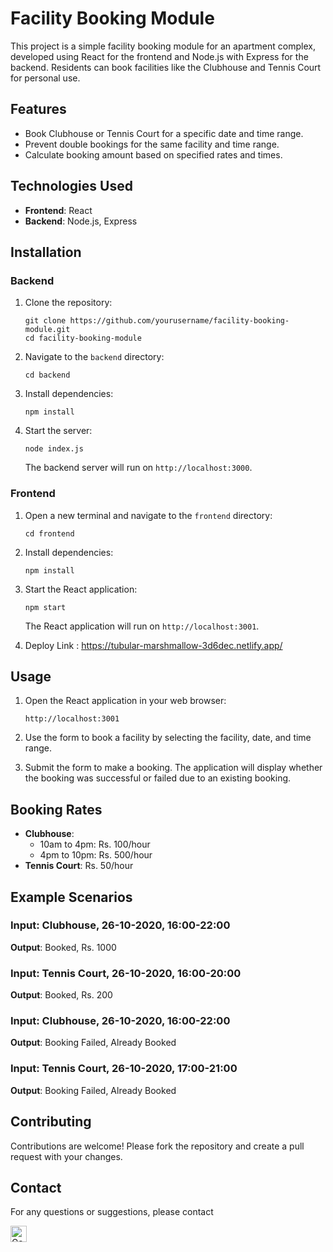 # Facility Booking Module

This project is a simple facility booking module for an apartment complex, developed using React for the frontend and Node.js with Express for the backend. Residents can book facilities like the Clubhouse and Tennis Court for personal use.

## Features

- Book Clubhouse or Tennis Court for a specific date and time range.
- Prevent double bookings for the same facility and time range.
- Calculate booking amount based on specified rates and times.

## Technologies Used

- **Frontend**: React
- **Backend**: Node.js, Express

## Installation

### Backend

1. Clone the repository:
   ```
   git clone https://github.com/yourusername/facility-booking-module.git
   cd facility-booking-module
   ```

2. Navigate to the `backend` directory:
   ```
   cd backend
   ```

3. Install dependencies:
   ```
   npm install
   ```

4. Start the server:
   ```
   node index.js
   ```

   The backend server will run on `http://localhost:3000`.

### Frontend

1. Open a new terminal and navigate to the `frontend` directory:
   ```
   cd frontend
   ```

2. Install dependencies:
   ```
   npm install
   ```

3. Start the React application:
   ```
   npm start
   ```

   The React application will run on `http://localhost:3001`.

4. Deploy Link : https://tubular-marshmallow-3d6dec.netlify.app/


## Usage

1. Open the React application in your web browser:
   ```
   http://localhost:3001
   ```

2. Use the form to book a facility by selecting the facility, date, and time range.

3. Submit the form to make a booking. The application will display whether the booking was successful or failed due to an existing booking.

## Booking Rates

- **Clubhouse**:
  - 10am to 4pm: Rs. 100/hour
  - 4pm to 10pm: Rs. 500/hour
- **Tennis Court**: Rs. 50/hour

## Example Scenarios

### Input: Clubhouse, 26-10-2020, 16:00-22:00
**Output**: Booked, Rs. 1000

### Input: Tennis Court, 26-10-2020, 16:00-20:00
**Output**: Booked, Rs. 200

### Input: Clubhouse, 26-10-2020, 16:00-22:00
**Output**: Booking Failed, Already Booked

### Input: Tennis Court, 26-10-2020, 17:00-21:00
**Output**: Booking Failed, Already Booked


## Contributing

Contributions are welcome! Please fork the repository and create a pull request with your changes.

## Contact

For any questions or suggestions, please contact 

 <a href="mailto:g4ur131@gmail.com">
    <img align="left" alt="GauriB | Gmail" width="26px" src="https://www.vectorlogo.zone/logos/gmail/gmail-icon.svg" />
  </a>



<!-- # Getting Started with Create React App

This project was bootstrapped with [Create React App](https://github.com/facebook/create-react-app).

## Available Scripts

In the project directory, you can run:

### `npm start`

Runs the app in the development mode.\
Open [http://localhost:3000](http://localhost:3000) to view it in your browser.

The page will reload when you make changes.\
You may also see any lint errors in the console.

### `npm test`

Launches the test runner in the interactive watch mode.\
See the section about [running tests](https://facebook.github.io/create-react-app/docs/running-tests) for more information.

### `npm run build`

Builds the app for production to the `build` folder.\
It correctly bundles React in production mode and optimizes the build for the best performance.

The build is minified and the filenames include the hashes.\
Your app is ready to be deployed!

See the section about [deployment](https://facebook.github.io/create-react-app/docs/deployment) for more information.

### `npm run eject`

**Note: this is a one-way operation. Once you `eject`, you can't go back!**

If you aren't satisfied with the build tool and configuration choices, you can `eject` at any time. This command will remove the single build dependency from your project.

Instead, it will copy all the configuration files and the transitive dependencies (webpack, Babel, ESLint, etc) right into your project so you have full control over them. All of the commands except `eject` will still work, but they will point to the copied scripts so you can tweak them. At this point you're on your own.

You don't have to ever use `eject`. The curated feature set is suitable for small and middle deployments, and you shouldn't feel obligated to use this feature. However we understand that this tool wouldn't be useful if you couldn't customize it when you are ready for it.

## Learn More

You can learn more in the [Create React App documentation](https://facebook.github.io/create-react-app/docs/getting-started).

To learn React, check out the [React documentation](https://reactjs.org/).

### Code Splitting

This section has moved here: [https://facebook.github.io/create-react-app/docs/code-splitting](https://facebook.github.io/create-react-app/docs/code-splitting)

### Analyzing the Bundle Size

This section has moved here: [https://facebook.github.io/create-react-app/docs/analyzing-the-bundle-size](https://facebook.github.io/create-react-app/docs/analyzing-the-bundle-size)

### Making a Progressive Web App

This section has moved here: [https://facebook.github.io/create-react-app/docs/making-a-progressive-web-app](https://facebook.github.io/create-react-app/docs/making-a-progressive-web-app)

### Advanced Configuration

This section has moved here: [https://facebook.github.io/create-react-app/docs/advanced-configuration](https://facebook.github.io/create-react-app/docs/advanced-configuration)

### Deployment

This section has moved here: [https://facebook.github.io/create-react-app/docs/deployment](https://facebook.github.io/create-react-app/docs/deployment)

### `npm run build` fails to minify

This section has moved here: [https://facebook.github.io/create-react-app/docs/troubleshooting#npm-run-build-fails-to-minify](https://facebook.github.io/create-react-app/docs/troubleshooting#npm-run-build-fails-to-minify) -->
